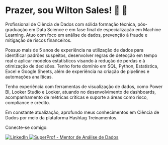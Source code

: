 # Prazer, sou Wilton Sales! :wave: :vulcan_salute:

Profissional de Ciência de Dados com sólida formação técnica, pós-graduação em Data Science e em fase final de especialização em Machine Learning. Atuo com foco em análise de dados, prevenção à fraude e mitigação de riscos financeiros.

Possuo mais de 5 anos de experiência na utilização de dados para identificar padrões suspeitos, desenvolver regras de detecção em tempo real e aplicar modelos estatísticos visando à redução de perdas e à otimização de decisões. Tenho forte domínio em SQL, Python, Estatística, Excel e Google Sheets, além de experiência na criação de pipelines e automações analíticas.

Tenho experiência com ferramentas de visualização de dados, como Power BI, Looker Studio e Looker, atuando no desenvolvimento de dashboards, acompanhamento de métricas críticas e suporte a áreas como risco, compliance e crédito.

Em constante atualização, aprofundo meus conhecimentos em Ciência de Dados por meio da plataforma Hashtag Treinamentos.



Conecte-se comigo:
<div style="display: inline-block">
  <a href="https://www.linkedin.com/in/wilton-sales-30a99185/" target="_blank">
    <img src="https://img.shields.io/badge/-LinkedIn-%230077B5?style=for-the-badge&logo=linkedin&logoColor=white" alt="LinkedIn" />
  </a>
  <a href="https://www.superprof.com.br/excel-google-sheets-dashboard-looker-studio-looker-power-mao-dados.html" target="_blank">
    <img src="https://img.shields.io/badge/SuperProf%20--%20Mentor%20de%20An%C3%A1lise%20de%20Dados-%2300A98F?style=for-the-badge&logo=superprof&logoColor=white" alt="SuperProf - Mentor de Análise de Dados" />
  </a>
</div>
